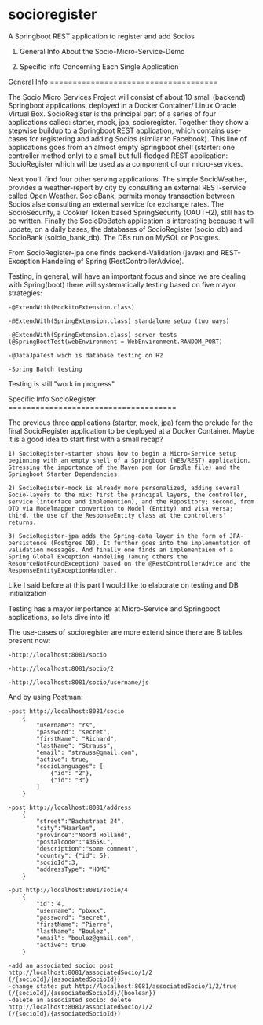 # socioregister
A Springboot REST application to register and add Socios

1) General Info About the Socio-Micro-Service-Demo

2) Specific Info Concerning Each Single Application



General Info =====================================

The Socio Micro Services Project will consist of about 10 small (backend) Springboot applications, deployed in a Docker Container/ Linux Oracle Virtual Box. SocioRegister is the principal part of a series of four applications called: starter, mock, jpa, socioregister. Together they show a stepwise buildup to a Springboot REST application, which contains use-cases for registering and adding Socios (similar to Facebook). This line of applications goes from an almost empty Springboot shell (starter: one controller method only) to a small but full-fledged REST application: SocioRegister which will be used as a component of our micro-services.

Next you`ll find four other serving applications. The simple SocioWeather, provides a weather-report by city by consulting an external REST-service called Open Weather. SocioBank, permits money transaction between Socios alse consulting an external service for exchange rates. The SocioSecurity, a Cookie/ Token based SpringSecurity (OAUTH2), still has to be written. Finally the SocioDbBatch application is interesting because it will update, on a daily bases, the databases of SocioRegister (socio_db) and SocioBank (soicio_bank_db). The DBs run on MySQL or Postgres.

From SocioRegister-jpa one finds backend-Validation (javax) and REST-Exception Handeling of Spring (RestControllerAdvice).

Testing, in general, will have an important focus and since we are dealing with Spring(boot) there will systematically testing based on five mayor strategies:

	-@ExtendWith(MockitoExtension.class)

	-@ExtendWith(SpringExtension.class) standalone setup (two ways)

	-@ExtendWith(SpringExtension.class) server tests (@SpringBootTest(webEnvironment = WebEnvironment.RANDOM_PORT)

	-@DataJpaTest wich is database testing on H2

	-Spring Batch testing

Testing is still "work in progress"



Specific Info SocioRegister =====================================

The previous three applications (starter, mock, jpa) form the prelude for the final SocioRegister application to be deployed at a Docker Container. Maybe it is a good idea to start first with a small recap?

	1) SocioRegister-starter shows how to begin a Micro-Service setup beginning with an empty shell of a Springboot (WEB/REST) application. Stressing the importance of the Maven pom (or Gradle file) and the Springboot Starter Dependencies.
	
	2) SocioRegister-mock is already more personalized, adding several Socio-layers to the mix: first the principal layers, the controller, service (interface and implemention), and the Repository; second, from DTO via Modelmapper convertion to Model (Entity) and visa versa; third, the use of the ResponseEntity class at the controllers' returns.
	
	3) SocioRegister-jpa adds the Spring-data layer in the form of JPA-persistence (Postgres DB). It further goes into the implementation of validation messages. And finally one finds an implementaion of a Spring Global Exception Handeling (amung others the ResourceNotFoundException) based on the @RestControllerAdvice and the ResponseEntityExceptionHandler.

Like I said before at this part I would like to elaborate on testing and DB initialization

Testing has a mayor importance at Micro-Service and Springboot applications, so lets dive into it!




The use-cases of socioregister are more extend since there are 8 tables present now:

	-http://localhost:8081/socio

	-http://localhost:8081/socio/2

	-http://localhost:8081/socio/username/js

And by using Postman:

	-post http://localhost:8081/socio  
		{
			"username": "rs",
			"password": "secret",
			"firstName": "Richard",
			"lastName": "Strauss",
			"email": "strauss@gmail.com",
			"active": true,
			"socioLanguages": [
                {"id": "2"},
                {"id": "3"}
			] 
		} 
  
	-post http://localhost:8081/address
		{ 
			"street":"Bachstraat 24",
			"city":"Haarlem",
			"province":"Noord Holland",
			"postalcode":"4365KL",
			"description":"some comment",
			"country": {"id": 5},
			"socioId":3,
			"addressType": "HOME"
		}
	
	-put http://localhost:8081/socio/4
		{
			"id": 4,
			"username": "pbxxx",
			"password": "secret",
			"firstName": "Pierre",
			"lastName": "Boulez",
			"email": "boulez@gmail.com",
			"active": true 
		} 
		
    -add an associated socio: post http://localhost:8081/associatedSocio/1/2    (/{socioId}/{associatedSocioId})
	-change state: put http://localhost:8081/associatedSocio/1/2/true    (/{socioId}/{associatedSocioId}/{boolean})
	-delete an associated socio: delete http://localhost:8081/associatedSocio/1/2    (/{socioId}/{associatedSocioId})
	